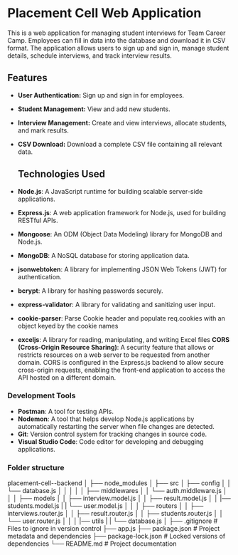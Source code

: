 # Placement Cell Web Application

This is a web application for managing student interviews for Team Career Camp. Employees can fill in data into the database and download it in CSV format. The application allows users to sign up and sign in, manage student details, schedule interviews, and track interview results.

## Features

- **User Authentication:** Sign up and sign in for employees.
- **Student Management:** View and add new students.
- **Interview Management:** Create and view interviews, allocate students, and mark results.
- **CSV Download:** Download a complete CSV file containing all relevant data.

  ## Technologies Used

- **Node.js**: A JavaScript runtime for building scalable server-side applications.
- **Express.js**: A web application framework for Node.js, used for building RESTful APIs.
- **Mongoose**: An ODM (Object Data Modeling) library for MongoDB and Node.js.
- **MongoDB**: A NoSQL database for storing application data.
- **jsonwebtoken**: A library for implementing JSON Web Tokens (JWT) for authentication.
- **bcrypt**: A library for hashing passwords securely.
- **express-validator**: A library for validating and sanitizing user input.
- **cookie-parser**: Parse Cookie header and populate req.cookies with an object keyed by the cookie names
- **exceljs**: A library for reading, manipulating, and writing Excel files
  **CORS (Cross-Origin Resource Sharing)**: A security feature that allows or restricts resources on a web server to be requested from another domain. CORS is configured in the Express.js backend to allow secure cross-origin requests, enabling the front-end application to access the API hosted on a different domain.

### Development Tools

- **Postman**: A tool for testing APIs.
- **Nodemon**: A tool that helps develop Node.js applications by automatically restarting the server when file changes are detected.
- **Git**: Version control system for tracking changes in source code.
- **Visual Studio Code**: Code editor for developing and debugging applications.

### Folder structure

placement-cell--backend
│
├── node_modules
│
├── src
│ ├── config
│ │ └── database.js
│ │
│ │
│ ├── middlewares
│ │ └── auth.middleware.js
│ │
│ ├── models
│ │ ├── interview.model.js
│ │ ├── result.model.js
│ │ |── students.model.js
| | └── user.model.js
│ │
│ ├── routers
│ │ ├── interviews.router.js
│ │ ├── result.router.js
│ │ ├── students.router.js
│ │ └── user.router.js
│ │
│ |── utils
| | └── database.js
│
├── .gitignore # Files to ignore in version control
├── app.js
├── package.json # Project metadata and dependencies
├── package-lock.json # Locked versions of dependencies
└── README.md # Project documentation
